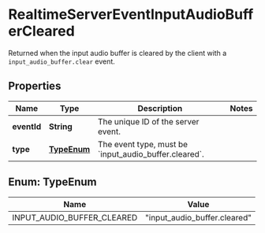 

# RealtimeServerEventInputAudioBufferCleared

Returned when the input audio buffer is cleared by the client with a  `input_audio_buffer.clear` event. 

## Properties

| Name | Type | Description | Notes |
|------------ | ------------- | ------------- | -------------|
|**eventId** | **String** | The unique ID of the server event. |  |
|**type** | [**TypeEnum**](#TypeEnum) | The event type, must be &#x60;input_audio_buffer.cleared&#x60;. |  |



## Enum: TypeEnum

| Name | Value |
|---- | -----|
| INPUT_AUDIO_BUFFER_CLEARED | &quot;input_audio_buffer.cleared&quot; |



